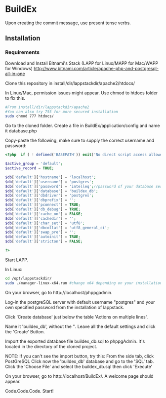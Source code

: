 # BuildEx

Upon creating the commit message, use present tense verbs.

## Installation

### Requirements

Download and Install Bitnami's Stack (LAPP for Linux/MAPP for Mac/WAPP for Windows)
http://www.bitnami.com/article/apache-php-and-postgresql-all-in-one

Clone this repository in install/dir/lappstackdir/apache2/htdocs/

In Linux/Mac, permission issues might appear. Use chmod to htdocs folder to fix this.

```bash
#From install/dir/lappstackdir/apache2
#You can also try 755 for more secured installation
sudo chmod 777 htdocs/ 
```

Go to the cloned folder. Create a file in BuildEx/application/config and name it database.php

Copy-paste the following, make sure to supply the correct username and password:

```php
<?php  if ( ! defined('BASEPATH')) exit('No direct script access allowed');

$active_group = 'default';
$active_record = TRUE;

$db['default']['hostname'] = 'localhost';
$db['default']['username'] = 'postgres';
$db['default']['password'] = 'intelleq';//password of your database server. Change this. Leave it blank by default.
$db['default']['database'] = 'buildex_db';
$db['default']['dbdriver'] = 'postgres';
$db['default']['dbprefix'] = '';
$db['default']['pconnect'] = TRUE;
$db['default']['db_debug'] = TRUE;
$db['default']['cache_on'] = FALSE;
$db['default']['cachedir'] = '';
$db['default']['char_set'] = 'utf8';
$db['default']['dbcollat'] = 'utf8_general_ci';
$db['default']['swap_pre'] = '';
$db['default']['autoinit'] = TRUE;
$db['default']['stricton'] = FALSE;

?>
```

Start LAPP.

In Linux:

```bash
cd /opt/lappstackdir/
sudo ./manager-linux-x64.run #change x64 depending on your installation
```

On your browser, go to http://localhost/phppgadmin.

Log-in the postgreSQL server with default username "postgres" and your own specified password from the installation of lappstack.

Click 'Create database' just below the table 'Actions on multiple lines'.

Name it 'buildex_db', without the ''. Leave all the default settings and click the 'Create' Button.

Import the exported database file buildex_db.sql to phppgAdmin. It's located in the directory of the cloned project.

NOTE: If you can't see the import button, try this:
  From the side tab, click PostGreSQL
  Click now the 'buildex_db' database and go to the 'SQL' tab.
  Click the 'Choose File' and select the buildex_db.sql then click 'Execute'

On your browser, go to http://localhost/BuildEx/. A welcome page should appear.

Code.Code.Code. Start!
